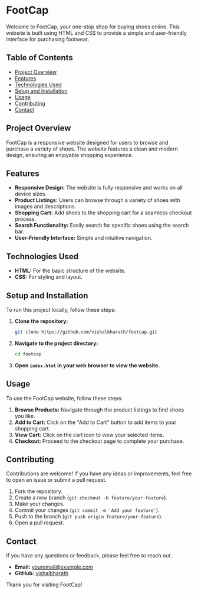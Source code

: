 # FootCap

Welcome to FootCap, your one-stop shop for buying shoes online. This website is built using HTML and CSS to provide a simple and user-friendly interface for purchasing footwear.

## Table of Contents

- [Project Overview](#project-overview)
- [Features](#features)
- [Technologies Used](#technologies-used)
- [Setup and Installation](#setup-and-installation)
- [Usage](#usage)
- [Contributing](#contributing)
- [Contact](#contact)

## Project Overview

FootCap is a responsive website designed for users to browse and purchase a variety of shoes. The website features a clean and modern design, ensuring an enjoyable shopping experience.

## Features

- **Responsive Design:** The website is fully responsive and works on all device sizes.
- **Product Listings:** Users can browse through a variety of shoes with images and descriptions.
- **Shopping Cart:** Add shoes to the shopping cart for a seamless checkout process.
- **Search Functionality:** Easily search for specific shoes using the search bar.
- **User-Friendly Interface:** Simple and intuitive navigation.

## Technologies Used

- **HTML:** For the basic structure of the website.
- **CSS:** For styling and layout.

## Setup and Installation

To run this project locally, follow these steps:

1. **Clone the repository:**
    ```bash
    git clone https://github.com/vishalbharath/footcap.git
    ```

2. **Navigate to the project directory:**
    ```bash
    cd footcap
    ```

3. **Open `index.html` in your web browser to view the website.**

## Usage

To use the FootCap website, follow these steps:

1. **Browse Products:** Navigate through the product listings to find shoes you like.
2. **Add to Cart:** Click on the "Add to Cart" button to add items to your shopping cart.
3. **View Cart:** Click on the cart icon to view your selected items.
4. **Checkout:** Proceed to the checkout page to complete your purchase.

## Contributing

Contributions are welcome! If you have any ideas or improvements, feel free to open an issue or submit a pull request.

1. Fork the repository.
2. Create a new branch (`git checkout -b feature/your-feature`).
3. Make your changes.
4. Commit your changes (`git commit -m 'Add your feature'`).
5. Push to the branch (`git push origin feature/your-feature`).
6. Open a pull request.



## Contact

If you have any questions or feedback, please feel free to reach out.

- **Email:** youremail@example.com
- **GitHub:** [vishalbharath](https://github.com/vishalbharath)

Thank you for visiting FootCap!
